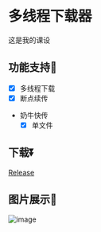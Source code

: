 # 多线程下载器
这是我的课设

## 功能支持🥰
- [x] 多线程下载
- [x] 断点续传
- 奶牛快传
  - [x] 单文件
 
## 下载⏬
[Release](https://github.com/kitUIN/ShadowDownloader/releases)
## 图片展示🤗
![image](https://github.com/kitUIN/ShadowDownloader/assets/68675068/d0eea972-7dd3-4802-950b-33fbc618b8a8)
